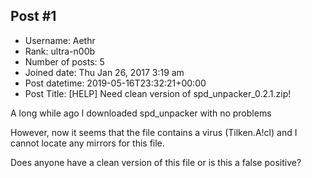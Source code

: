 ## Post #1
- Username: Aethr
- Rank: ultra-n00b
- Number of posts: 5
- Joined date: Thu Jan 26, 2017 3:19 am
- Post datetime: 2019-05-16T23:32:21+00:00
- Post Title: [HELP] Need clean version of spd_unpacker_0.2.1.zip!

A long while ago I downloaded spd_unpacker  with no problems

However, now it seems that the file contains a virus (Tilken.A!cl) and I cannot locate any mirrors for this file.

Does anyone have a clean version of this file or is this a false positive?

